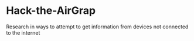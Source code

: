 # Hack-the-AirGrap
Research in ways to attempt to get information from devices not connected to the internet

